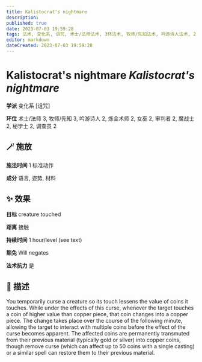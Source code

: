 ```yaml
---
title: Kalistocrat's nightmare
description: 
published: true
date: 2023-07-03 19:59:28
tags: 法术, 变化系, 诅咒, 术士/法师法术, 3环法术, 牧师/先知法术, 吟游诗人法术, 2环法术, 炼金术师法术, 女巫法术, 审判者法术, 魔战士法术, 秘学士法术, 调查员法术
editor: markdown
dateCreated: 2023-07-03 19:59:28
---
```


# **Kalistocrat's nightmare** *Kalistocrat's nightmare*

**学派** 变化系 \[诅咒\] 

**环位** 术士/法师 3, 牧师/先知 3, 吟游诗人 2, 炼金术师 2, 女巫 2, 审判者 2, 魔战士 2, 秘学士 2, 调查员 2

## 🪄 施放

**施法时间** 1 标准动作

**成分** 语言, 姿势, 材料

## ✨ 效果 

**目标** creature touched 

**距离** 接触  

**持续时间** 1 hour/level (see text) 

**豁免** Will negates

**法术抗力** 是

## 📖 描述

You temporarily curse a creature so its touch lessens the value of coins it touches. While under the effects of this curse, whenever the target touches a coin of higher value than copper piece, that coin changes into a copper piece. The change takes place over the course of the following minute, allowing the target to interact with multiple coins before the effect of the curse becomes apparent. The affected coins are permanently transmuted from their previous material (typically gold or silver) into copper coins, though remove curse (which can affect up to 50 coins with a single casting) or a similar spell can restore them to their previous material.
    